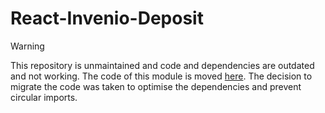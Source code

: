 # React-Invenio-Deposit

> [!WARNING]  
 This repository is unmaintained and code and dependencies are outdated and not working. 
 The code of this module is moved [here](https://github.com/inveniosoftware/invenio-rdm-records/tree/master/invenio_rdm_records/assets/semantic-ui/js/invenio_rdm_records/src).
 The decision to migrate the code was taken to optimise the dependencies and prevent circular imports.
